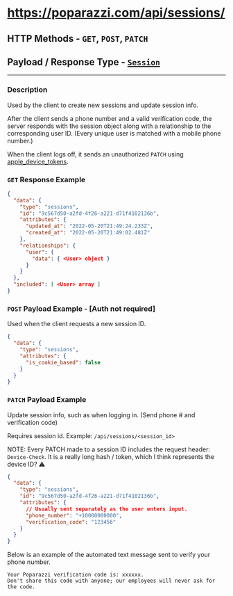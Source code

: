 # https://poparazzi.com/api/sessions/
## HTTP Methods - `GET`, `POST`, `PATCH`
## Payload / Response Type - [`Session`]()

--------------------------------------------

### Description
Used by the client to create new sessions and update session info.

After the client sends a phone number and a valid verification code, the server responds with the session object along with a relationship to the corresponding user ID. (Every unique user is matched with a mobile phone number.)

When the client logs off, it sends an unauthorized `PATCH` using [apple_device_tokens](apple_device_tokens.md).

### `GET` Response Example
```json
{
  "data": {
    "type": "sessions",
    "id": "9c567d50-a2fd-4f26-a221-d71f4102136b",
    "attributes": {
      "updated_at": "2022-05-20T21:49:24.233Z",
      "created_at": "2022-05-20T21:49:02.481Z"
    },
    "relationships": {
      "user": {
        "data": { <User> object }
      }
    }
  },
  "included": [ <User> array ]
}
```

### `POST` Payload Example - [Auth not required]
Used when the client requests a new session ID.
```json
{
  "data": {
    "type": "sessions",
    "attributes": {
      "is_cookie_based": false
    }
  }
}
```

### `PATCH` Payload Example
Update session info, such as when logging in. (Send phone # and verification code)

Requires session id. Example: `/api/sessions/<session_id>`

NOTE: Every PATCH made to a session ID includes the request header: `Device-Check`. It is a really long hash / token, which I think represents the device ID? ⚠
```json
{
  "data": {
    "type": "sessions",
    "id": "9c567d50-a2fd-4f26-a221-d71f4102136b",
    "attributes": {
      // Usually sent separately as the user enters input.
      "phone_number": "+10000000000",
      "verification_code": "123456"
    }
  }
}
```
Below is an example of the automated text message sent to verify your phone number.
```
Your Poparazzi verification code is: xxxxxx.
Don't share this code with anyone; our employees will never ask for the code.
```
